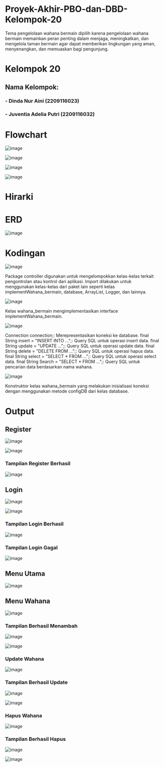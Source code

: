 # Proyek-Akhir-PBO-dan-DBD-Kelompok-20
Tema pengelolaan wahana bermain dipilih karena pengelolaan wahana bermain memainkan peran penting dalam menjaga, meningkatkan, dan mengelola taman bermain agar dapat memberikan lingkungan yang aman, menyenangkan, dan memuaskan bagi pengunjung.

# Kelompok 20
## Nama Kelompok:
### - Dinda Nur Aini (2209116023)
### - Juventia Adelia Putri (2209116032)

# Flowchart

![image](https://github.com/PA-DBD-PBO/Proyek-Akhir-PBO-dan-DBD-Kelompok-20/assets/127454468/18c359c0-6c0c-4582-afc4-b0b63d1462cc)

![image](https://github.com/PA-DBD-PBO/Proyek-Akhir-PBO-dan-DBD-Kelompok-20/assets/127454468/99aa4f14-e243-4c99-a842-b51df29bfe29)

![image](https://github.com/PA-DBD-PBO/Proyek-Akhir-PBO-dan-DBD-Kelompok-20/assets/127454468/3752c6cd-f7a9-46a0-9e33-4dc3059b4e1e)

![image](https://github.com/PA-DBD-PBO/Proyek-Akhir-PBO-dan-DBD-Kelompok-20/assets/127454468/9960f880-bdcb-4785-877f-e60dd9d50b5c)


# Hirarki

# ERD

![image](https://github.com/PA-DBD-PBO/Proyek-Akhir-PBO-dan-DBD-Kelompok-20/assets/127454468/2ae304bb-88a5-4486-b7a1-9eaaf383b123)

# Kodingan

![image](https://github.com/PA-DBD-PBO/Proyek-Akhir-PBO-dan-DBD-Kelompok-20/assets/127454468/6c2f873c-4c5e-4855-8fb8-a5ac03e0914e)

Package controller digunakan untuk mengelompokkan kelas-kelas terkait pengontrolan atau kontrol dari aplikasi.
Import dilakukan untuk menggunakan kelas-kelas dari paket lain seperti kelas implementWahana_bermain, database, ArrayList, Logger, dan lainnya.


![image](https://github.com/PA-DBD-PBO/Proyek-Akhir-PBO-dan-DBD-Kelompok-20/assets/127454468/b72e5751-1f26-4c5d-9bde-1a70c7b884c8)

Kelas wahana_bermain mengimplementasikan interface implementWahana_bermain.


![image](https://github.com/PA-DBD-PBO/Proyek-Akhir-PBO-dan-DBD-Kelompok-20/assets/127454468/585c6fa1-ad9d-45e3-81aa-30ee16daecf1)

Connection connection;: Merepresentasikan koneksi ke database.
final String insert = "INSERT INTO ...";: Query SQL untuk operasi insert data.
final String update = "UPDATE ...";: Query SQL untuk operasi update data.
final String delete = "DELETE FROM ...";: Query SQL untuk operasi hapus data.
final String select = "SELECT * FROM ...";: Query SQL untuk operasi select data.
final String Search = "SELECT * FROM ...";: Query SQL untuk pencarian data berdasarkan nama wahana.


![image](https://github.com/PA-DBD-PBO/Proyek-Akhir-PBO-dan-DBD-Kelompok-20/assets/127454468/b175b782-c429-4e6d-adc2-aed815cdcf68)

Konstruktor kelas wahana_bermain yang melakukan inisialisasi koneksi dengan menggunakan metode configDB dari kelas database.

# Output

## Register

![image](https://github.com/PA-DBD-PBO/Proyek-Akhir-PBO-dan-DBD-Kelompok-20/assets/127454468/1531c679-360a-4246-8157-70b8127e296e)


![image](https://github.com/PA-DBD-PBO/Proyek-Akhir-PBO-dan-DBD-Kelompok-20/assets/127454468/470c6d7c-980d-492e-80c1-8403c53d8b1c)

### Tampilan Register Berhasil

![image](https://github.com/PA-DBD-PBO/Proyek-Akhir-PBO-dan-DBD-Kelompok-20/assets/127454468/5a1f0e76-431b-4334-b883-d5ce431cecf1)




## Login

![image](https://github.com/PA-DBD-PBO/Proyek-Akhir-PBO-dan-DBD-Kelompok-20/assets/127454468/03bc1666-cd23-477c-8e1c-a429df8cc09c)


![image](https://github.com/PA-DBD-PBO/Proyek-Akhir-PBO-dan-DBD-Kelompok-20/assets/127454468/43f88a68-1bfc-4899-b1a0-bd1233271a3d)


### Tampilan Login Berhasil
![image](https://github.com/PA-DBD-PBO/Proyek-Akhir-PBO-dan-DBD-Kelompok-20/assets/127454468/ebe1d334-38b5-4887-936e-573e787b654b)



### Tampilan Login Gagal
![image](https://github.com/PA-DBD-PBO/Proyek-Akhir-PBO-dan-DBD-Kelompok-20/assets/127454468/cfd92cb5-42b0-43d6-bd54-df9f2dccfd97)


## Menu Utama

![image](https://github.com/PA-DBD-PBO/Proyek-Akhir-PBO-dan-DBD-Kelompok-20/assets/127454468/709ce34c-dd89-4694-b15d-27cef4061075)

## Menu Wahana


![image](https://github.com/PA-DBD-PBO/Proyek-Akhir-PBO-dan-DBD-Kelompok-20/assets/127454468/b1df4fcb-3d83-4d09-a7a9-dbf71b77ecbb)

### Tampilan Berhasil Menambah

![image](https://github.com/PA-DBD-PBO/Proyek-Akhir-PBO-dan-DBD-Kelompok-20/assets/127454468/80a3ce9c-35c9-47e6-87f4-e5d0bf6774a7)


![image](https://github.com/PA-DBD-PBO/Proyek-Akhir-PBO-dan-DBD-Kelompok-20/assets/127454468/5dd37f5f-96d5-425e-a137-f8b2461c906d)

### Update Wahana

![image](https://github.com/PA-DBD-PBO/Proyek-Akhir-PBO-dan-DBD-Kelompok-20/assets/127454468/a80e54a9-aa83-4cf0-a825-cf4e859ece6e)

### Tampilan Berhasil Update

![image](https://github.com/PA-DBD-PBO/Proyek-Akhir-PBO-dan-DBD-Kelompok-20/assets/127454468/94e78bfb-43a9-4f29-bccf-4c2b30cea687)


![image](https://github.com/PA-DBD-PBO/Proyek-Akhir-PBO-dan-DBD-Kelompok-20/assets/127454468/70a3c238-3a0f-496d-950b-d660ba317025)

### Hapus Wahana

![image](https://github.com/PA-DBD-PBO/Proyek-Akhir-PBO-dan-DBD-Kelompok-20/assets/127454468/ab893461-d9b2-4a43-8bd5-f3d177d0c498)

### Tampilan Berhasil Hapus

![image](https://github.com/PA-DBD-PBO/Proyek-Akhir-PBO-dan-DBD-Kelompok-20/assets/127454468/4044d1ff-1d8a-497e-8290-4b6883cf534f)

![image](https://github.com/PA-DBD-PBO/Proyek-Akhir-PBO-dan-DBD-Kelompok-20/assets/127454468/13d27427-68ae-4d73-bb2b-7a9e036e8180)

